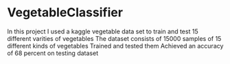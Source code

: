 # VegetableClassifier
In this project I used a kaggle vegetable data set to train and test 15 different varities of vegetables
The dataset consists of 15000 samples of 15 different kinds of vegetables  Trained and tested them 
Achieved an accuracy of 68 percent on testing dataset

